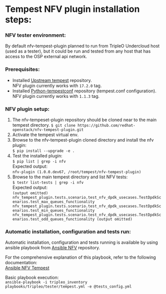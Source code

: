 # Tempest NFV plugin installation steps:

### NFV tester environment:
By default nfv-tempest-plugin planned to run from TripleO Undercloud host (used as a tester), but it could be run and tested from any host that has access to the OSP external api network.  

### Prerequisites:
* Installed [Upstream tempest](https://github.com/openstack/tempest) repository.  
  NFV plugin currently works with `17.2.0` tag.
* Installed [Python-tempestconf](https://github.com/redhat-openstack/python-tempestconf) repository (tempest.conf configuration).  
  NFV plugin currently works with `1.1.3` tag.


### NFV plugin setup:
1. The nfv-tempeset-plugin repository should be cloned near to the main tempest directory.
   `$ git clone https://github.com/redhat-openstack/nfv-tempest-plugin.git`
2. Activate the tempest virtual env.
3. Browse to the nfv-tempest-plugin cloned directory and install the nfv plugin:  
   `$ pip install --upgrade -e .`
4. Test the installed plugin:  
   `$ pip list | grep -i nfv`  
   Expected output:  
   `nfv-plugin (1.0.0.dev67, /root/tempest/nfv-tempest-plugin)`
5. Browse to the main tempest directory and list NFV tests:  
   `$ testr list-tests | grep -i nfv`  
   Expected output:  
   `(output omitted)
   nfv_tempest_plugin.tests.scenario.test_nfv_dpdk_usecases.TestDpdkScenarios.test_max_queues_functionality
   nfv_tempest_plugin.tests.scenario.test_nfv_dpdk_usecases.TestDpdkScenarios.test_min_queues_functionality
   nfv_tempest_plugin.tests.scenario.test_nfv_dpdk_usecases.TestDpdkScenarios.test_odd_queues_functionality
   (output omitted)`

### Automatic installation, configuration and tests run:
Automatic installation, configuration and tests running is available by using ansible playbook from [Ansible NFV](https://github.com/redhat-openstack/ansible-nfv) repository.

For the comprehensive explanation of this playbook, refer to the following documentation:  
[Ansible NFV Tempest](https://github.com/redhat-openstack/ansible-nfv/blob/master/docs/tripleo/tester/tempest.md)

Basic playbook execution:  
`ansible-playbook -i tripleo_inventory playbooks/tripleo/tester/tempest.yml -e @tests_config.yml`
